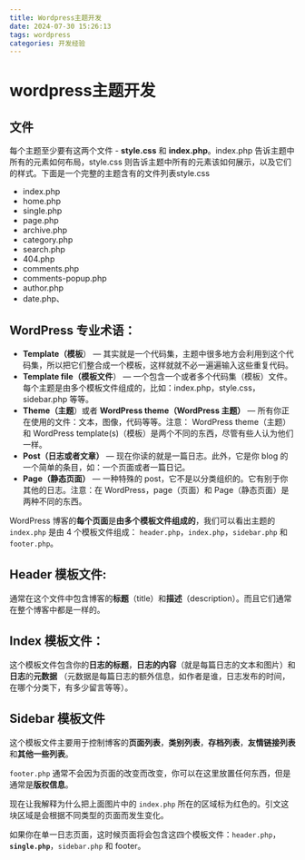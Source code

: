 ```yaml
---
title: Wordpress主题开发
date: 2024-07-30 15:26:13
tags: wordpress
categories: 开发经验
---
```


# wordpress主题开发

## 文件

每个主题至少要有这两个文件 - **style.css** 和 **index.php**。index.php 告诉主题中所有的元素如何布局，style.css 则告诉主题中所有的元素该如何展示，以及它们的样式。下面是一个完整的主题含有的文件列表style.css

- index.php
- home.php
- single.php
- page.php
- archive.php
- category.php
- search.php
- 404.php
- comments.php
- comments-popup.php
- author.php
- date.php、

## WordPress 专业术语：

- **Template（模板**） — 其实就是一个代码集，主题中很多地方会利用到这个代码集，所以把它们整合成一个模板，这样就就不必一遍遍输入这些重复代码。
- **Template file（模板文件**） — 一个包含一个或者多个代码集（模板）文件。每个主题是由多个模板文件组成的，比如：index.php，style.css，sidebar.php 等等。
- **Theme（主题**）或者 **WordPress theme（WordPress 主题）** — 所有你正在使用的文件：文本，图像，代码等等。注意： WordPress theme（主题）和 WordPress template(s)（模板）是两个不同的东西，尽管有些人认为他们一样。
- **Post（日志或者文章）** — 现在你读的就是一篇日志。此外，它是你 blog 的一个简单的条目，如：一个页面或者一篇日记。
- **Page（静态页面）** — 一种特殊的 post，它不是以分类组织的。它有别于你其他的日志。注意：在 WordPress，page（页面）和 Page（静态页面）是两种不同的东西。

WordPress 博客的**每个页面**是**由多个模板文件组成的**，我们可以看出主题的 `index.php` 是由 4 个模板文件组成： `header.php`，`index.php`，`sidebar.php` 和 `footer.php`。

## Header 模板文件:

通常在这个文件中包含博客的**标题**（title）和**描述**（description）。而且它们通常在整个博客中都是一样的。

## Index 模板文件：

这个模板文件包含你的**日志的标题**，**日志的内容**（就是每篇日志的文本和图片）和**日志**的**元数据** （元数据是每篇日志的额外信息，如作者是谁，日志发布的时间，在哪个分类下，有多少留言等等）。



## Sidebar 模板文件

这个模板文件主要用于控制博客的**页面列表**，**类别列表**，**存档列表**，**友情链接列表**和**其他一些列表**。

`footer.php` 通常不会因为页面的改变而改变，你可以在这里放置任何东西，但是通常是**版权信息**。

现在让我解释为什么把上面图片中的 `index.php` 所在的区域标为红色的。引文这块区域是会根据不同类型的页面而发生变化。

如果你在单一日志页面，这时候页面将会包含这四个模板文件：`header.php`，**`single.php`**，`sidebar.php` 和 footer。